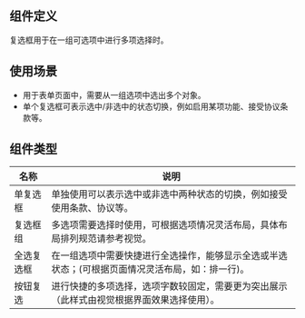 ## 组件定义

复选框用于在一组可选项中进行多项选择时。

## 使用场景

- 用于表单页面中，需要从一组选项中选出多个对象。  
- 单个复选框可表示选中/非选中的状态切换，例如启用某项功能、接受协议条款等。

## 组件类型

| 名称 | 说明  |
| --- | ---  |
| 单复选框 | 单独使用可以表示选中或非选中两种状态的切换，例如接受使用条款、协议等。|
| 复选框组 | 多选项需要选择时使用，可根据选项情况灵活布局，具体布局排列规范请参考视觉。|
| 全选复选框 | 在一组选项中需要快捷进行全选操作，能够显示全选或半选状态；(可根据页面情况灵活布局，如：排一行)。|
| 按钮复选 | 进行快捷的多项选择，选项字数较固定，需要更为突出展示（此样式由视觉根据界面效果选择使用）。|
